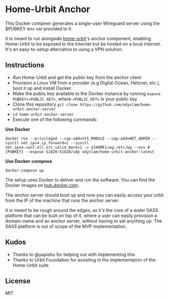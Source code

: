 # Home-Urbit Anchor

This Docker container generates a single-user Wireguard server using the $PUBKEY env var provided to it.

It is meant to run alongside [home-urbit](https://github.com/OdysLam/home-urbit)'s anchor component, enabling Home-Urbit to be exposed to the Internet but be hosted on a local internet. It's an easy-to-setup alternative to using a VPN solution.


## Instructions

- Run Home-Urbit and get the public key from the anchor client
- Provision a Linux VM from a provider (e.g Digital Ocean, Hetzner, etc.), boot it up and install Docker.
- Make the public key available to the Docker instance by running `expose PUBKEY=<PUBLIC_KEY>`, where `<PUBLIC_KEY>` is your public key
- Clone this repository `git clone https://github.com/odyslam/home-urbit-anchor-server`
- `cd home-urbit-anchor-server`
- Execute one of the following commands:

**Use Docker**
```
docker run --privileged --cap-add=SYS_MODULE --cap-add=NET_ADMIN --sysctl net.ipv4.ip_forward=1 --sysctl net.ipv4.conf.all.src_valid_mark=1 -v ${HOME}/wg:/etc/wg --env #{PUBKEY} --expose 51820:51820/udp odyslam/home-urbit-anchor:latest
```
**Use Docker-compose**
```
docker-compose up
```

The setup uses Docker to deliver and run the software. You can find the Docker Images on [hub.docker.com](https://hub.docker.com/repository/docker/odyslam/home-urbit-anchor).

The anchor server should boot up and now you can easily access your urbit from the IP of the machine that runs the anchor server.

It is meant to be rough around the edges, as it's the core of a wider SASS platform that can be built on top of it, where a user can easily provision a domain-name and an anchor server, without having to set anything up. The SASS platform is out of scope of the MVP implementation.

## Kudos

- Thanks to @yapishu for helping out with implementing this
- Thanks to Urbit Foundation for assisting in the implementation of the Home-Urbit suite

## License

MIT

